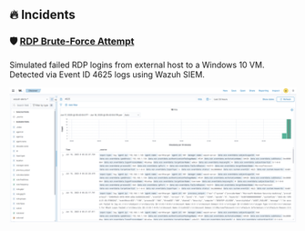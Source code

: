 ## 🔥 Incidents

### 🛡️ [RDP Brute-Force Attempt](incidents/rdp_brute_force.md)
Simulated failed RDP logins from external host to a Windows 10 VM. Detected via Event ID 4625 logs using Wazuh SIEM.

![RDP Alert Screenshot](screenshots/rdp_alert.png)
